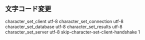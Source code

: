 ## 文字コード変更

character_set_client      utf-8
character_set_connection  utf-8
character_set_database    utf-8
character_set_results     utf-8
character_set_server      utf-8
skip-character-set-client-handshake 1

